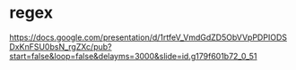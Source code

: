 # regex
https://docs.google.com/presentation/d/1rtfeV_VmdGdZD5ObVVpPDPIODSDxKnFSU0bsN_rgZXc/pub?start=false&loop=false&delayms=3000&slide=id.g179f601b72_0_51
